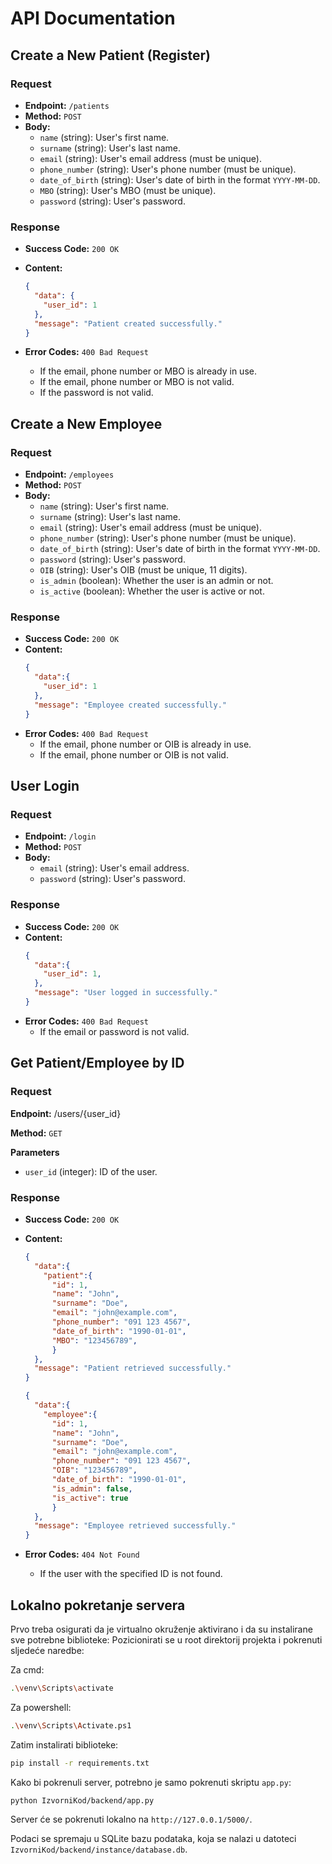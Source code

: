 # API Documentation

## Create a New Patient (Register)

### Request

- **Endpoint:** `/patients`
- **Method:** `POST`
- **Body:**
  - `name` (string): User's first name.
  - `surname` (string): User's last name.
  - `email` (string): User's email address (must be unique).
  - `phone_number` (string): User's phone number (must be unique).
  - `date_of_birth` (string): User's date of birth in the format `YYYY-MM-DD`.
  - `MBO` (string): User's MBO (must be unique).
  - `password` (string): User's password.

### Response

- **Success Code:** `200 OK`
- **Content:**

  ```json
  {
    "data": {
      "user_id": 1
    },
    "message": "Patient created successfully."
  }
  ```
- **Error Codes:** `400 Bad Request`

  - If the email, phone number or MBO is already in use.
  - If the email, phone number or MBO is not valid.
  - If the password is not valid.

## Create a New Employee

### Request

- **Endpoint:** `/employees`
- **Method:** `POST`
- **Body:**
  - `name` (string): User's first name.
  - `surname` (string): User's last name.
  - `email` (string): User's email address (must be unique).
  - `phone_number` (string): User's phone number (must be unique).
  - `date_of_birth` (string): User's date of birth in the format `YYYY-MM-DD`.
  - `password` (string): User's password.
  - `OIB` (string): User's OIB (must be unique, 11 digits).
  - `is_admin` (boolean): Whether the user is an admin or not.
  - `is_active` (boolean): Whether the user is active or not.

### Response

- **Success Code:** `200 OK`
- **Content:**
  ```json
  {
    "data":{
      "user_id": 1
    },
    "message": "Employee created successfully."
  }
  ```
- **Error Codes:** `400 Bad Request`
  - If the email, phone number or OIB is already in use.
  - If the email, phone number or OIB is not valid.

  
## User Login

### Request

- **Endpoint:** `/login`
- **Method:** `POST`
- **Body:**
  - `email` (string): User's email address.
  - `password` (string): User's password.

### Response

- **Success Code:** `200 OK`
- **Content:**
  ```json
  {
    "data":{
      "user_id": 1,
    },
    "message": "User logged in successfully."
  }
  ```
- **Error Codes:** `400 Bad Request`
  - If the email or password is not valid.

## Get Patient/Employee by ID

### Request

**Endpoint:** /users/{user_id}

**Method:** `GET`

**Parameters**

- `user_id` (integer): ID of the user.


### Response

- **Success Code:** `200 OK`
- **Content:**

  ```json
  {
    "data":{
      "patient":{
        "id": 1,
        "name": "John",
        "surname": "Doe",
        "email": "john@example.com",
        "phone_number": "091 123 4567",
        "date_of_birth": "1990-01-01",
        "MBO": "123456789",
        }
    },
    "message": "Patient retrieved successfully."
  }
  ```

  ```json
  {
    "data":{
      "employee":{
        "id": 1,
        "name": "John",
        "surname": "Doe",
        "email": "john@example.com",
        "phone_number": "091 123 4567",
        "OIB": "123456789",
        "date_of_birth": "1990-01-01",
        "is_admin": false,
        "is_active": true
        }
    },
    "message": "Employee retrieved successfully."
  }
  ```
- **Error Codes:** `404 Not Found`

  - If the user with the specified ID is not found.

## Lokalno pokretanje servera

Prvo treba osigurati da je virtualno okruženje aktivirano i da su instalirane sve potrebne biblioteke:
Pozicionirati se u root direktorij projekta i pokrenuti sljedeće naredbe:

  Za cmd:
  ```bash
  .\venv\Scripts\activate
  ```
  Za powershell:
  ```bash
  .\venv\Scripts\Activate.ps1
  ```
  Zatim instalirati biblioteke:
  ```bash
  pip install -r requirements.txt
  ```



Kako bi pokrenuli server, potrebno je samo pokrenuti skriptu `app.py`:
  
  ```bash
  python IzvorniKod/backend/app.py
  ```

Server će se pokrenuti lokalno na `http://127.0.0.1/5000/`.

Podaci se spremaju u SQLite bazu podataka, koja se nalazi u datoteci `IzvorniKod/backend/instance/database.db`.

